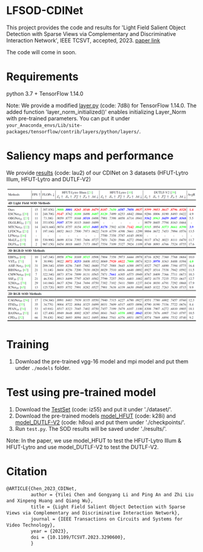 # LFSOD-CDINet
This project provides the code and results for 'Light Field Salient Object Detection with Sparse Views via Complementary and Discriminative Interaction Network', IEEE TCSVT, accepted, 2023. [paper link](https://ieeexplore.ieee.org/document/10168184)

The code will come in soon.

# Requirements
python 3.7 + TensorFlow 1.14.0

Note: We provide a modified [layer.py](https://pan.baidu.com/s/18d5XrK3LlIGjbWWsCFLVog) (code: 7d8i) for TensorFlow 1.14.0. The added function 'layer_norm_initialized()' enables initializing Layer_Norm with pre-trained parameters.
You can put it under `your_Anaconda_envs/Lib/site-packages/tensorflow/contrib/layers/python/layers/`.

# Saliency maps and performance

We provide [results](https://pan.baidu.com/s/1OSDsj9FCLZHMiTSGCPQ1Ww) (code: lau2) of our CDINet on 3 datasets (HFUT-Lytro Illum, HFUT-Lytro and DUTLF-V2)
<div align=center>
  <img src="https://github.com/GilbertRC/LFSOD-CDINet/blob/main/Images/CDINet.png">
</div>

# Training
1. Download the pre-trained vgg-16 model and mpi model and put them under `./models` folder.

# Test using pre-trained model
1. Download the [TestSet](https://pan.baidu.com/s/1t-GpIHECWM5Gz87Pe18n7g) (code: iz55) and put it under './dataset/'.
2. Download the pre-trained models [model_HFUT](https://pan.baidu.com/s/11lqmaCoatJ4K-GquW1izyA) (code: k28i) and [model_DUTLF-V2](https://pan.baidu.com/s/1TKeAhc1GYHTGGc7bdwPL8w) (code: h8ou) and put them under './checkpoints/'. 
3. Run `test.py`. The SOD results will be saved under './results/'.

Note: In the paper, we use model_HFUT to test the HFUT-Lytro Illum & HFUT-Lytro and use model_DUTLF-V2 to test the DUTLF-V2.

# Citation
```
@ARTICLE{Chen_2023_CDINet,
         author = {Yilei Chen and Gongyang Li and Ping An and Zhi Liu and Xinpeng Huang and Qiang Wu},
         title = {Light Field Salient Object Detection with Sparse Views via Complementary and Discriminative Interaction Network},
         journal = {IEEE Transactions on Circuits and Systems for Video Technology},
         year = {2023},
         doi = {10.1109/TCSVT.2023.3290600},
         }            
```
